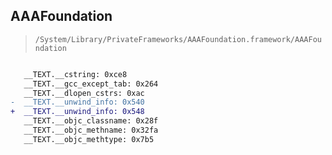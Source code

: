 ## AAAFoundation

> `/System/Library/PrivateFrameworks/AAAFoundation.framework/AAAFoundation`

```diff

   __TEXT.__cstring: 0xce8
   __TEXT.__gcc_except_tab: 0x264
   __TEXT.__dlopen_cstrs: 0xac
-  __TEXT.__unwind_info: 0x540
+  __TEXT.__unwind_info: 0x548
   __TEXT.__objc_classname: 0x28f
   __TEXT.__objc_methname: 0x32fa
   __TEXT.__objc_methtype: 0x7b5

```
